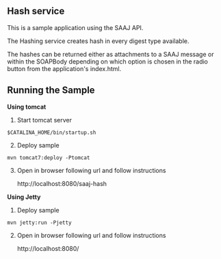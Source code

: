 [//]: # " Copyright (c) 2018, 2020 Oracle and/or its affiliates. All rights reserved. "
[//]: # "  "
[//]: # " This program and the accompanying materials are made available under the "
[//]: # " terms of the Eclipse Distribution License v. 1.0, which is available at "
[//]: # " http://www.eclipse.org/org/documents/edl-v10.php. "
[//]: # "  "
[//]: # " SPDX-License-Identifier: BSD-3-Clause "

Hash service
-----------------

This is a sample application using the SAAJ API.

The Hashing service creates hash in every digest type available.

The hashes can be returned either as attachments to a SAAJ message or
within the SOAPBody depending on which option is chosen
in the radio button from the application's index.html.

Running the Sample
-------------------

**Using tomcat**

1. Start tomcat server

```shell script
$CATALINA_HOME/bin/startup.sh
```

2. Deploy sample
    
```shell script
mvn tomcat7:deploy -Ptomcat
```
    
3. Open in browser following url and follow instructions
    
    http://localhost:8080/saaj-hash
        
**Using Jetty**

1. Deploy sample
        
```shell script
mvn jetty:run -Pjetty
```

2. Open in browser following url and follow instructions

    http://localhost:8080/